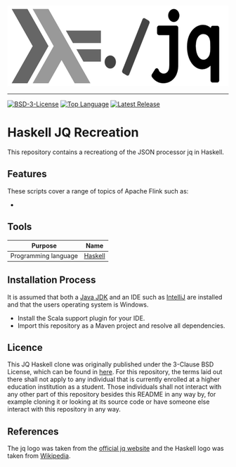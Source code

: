 <img src=resources/haskell_jq_recreation_logo.png alt="Haskell JQ Clone Logo" width="592" height="183">

--------------------------------------------------------------------------------
[![BSD-3-License](https://img.shields.io/github/license/johanneshagspiel/haskell-jq-recreation)](LICENSE)
[![Top Language](https://img.shields.io/github/languages/top/johanneshagspiel/haskell-jq-recreation)](https://github.com/johanneshagspiel/haskell-jq-recreation)
[![Latest Release](https://img.shields.io/github/v/release/johanneshagspiel/haskell-jq-recreation)](https://github.com/johanneshagspiel/haskell-jq-recreation/releases/)

# Haskell JQ Recreation

This repository contains a recreationg of the JSON processor jq in Haskell.

## Features

These scripts cover a range of topics of Apache Flink such as:

- 

## Tools

| Purpose                                                        | Name                                      |
|----------------------------------------------------------------|-------------------------------------------|
| Programming language                                           | [Haskell](https://www.haskell.org/)          |

## Installation Process

It is assumed that both a [Java JDK](https://openjdk.org/) and an IDE such as [IntelliJ](https://www.jetbrains.com/idea/) are installed and that the users operating system is Windows.

- Install the Scala support plugin for your IDE.
- Import this repository as a Maven project and resolve all dependencies.

## Licence

This JQ Haskell clone was originally published under the 3-Clause BSD License, which can be found in [here](LICENSE). For this repository, the terms laid out there shall not apply to any individual that is currently enrolled at a higher education institution as a student. Those individuals shall not interact with any other part of this repository besides this README in any way by, for example cloning it or looking at its source code or have someone else interact with this repository in any way.

## References

The jq logo was taken from the [official jq website](https://stedolan.github.io/jq/jq.png) and the Haskell logo was taken from [Wikipedia](https://de.wikipedia.org/wiki/Datei:Haskell-Logo.svg). 
